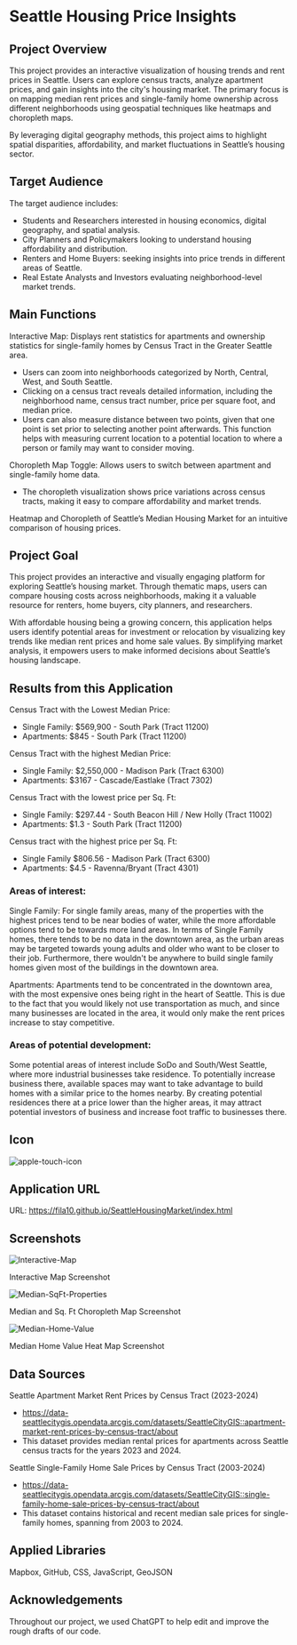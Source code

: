 # Seattle Housing Price Insights

## Project Overview

This project provides an interactive visualization of housing trends and rent prices in Seattle. Users can explore census tracts, analyze apartment prices, and gain insights into the city's housing market. The primary focus is on mapping median rent prices and single-family home ownership across different neighborhoods using geospatial techniques like heatmaps and choropleth maps.

By leveraging digital geography methods, this project aims to highlight spatial disparities, affordability, and market fluctuations in Seattle’s housing sector.

## Target Audience

The target audience includes:
- Students and Researchers interested in housing economics, digital geography, and spatial analysis.
- City Planners and Policymakers looking to understand housing affordability and distribution.
- Renters and Home Buyers: seeking insights into price trends in different areas of Seattle.
- Real Estate Analysts and Investors evaluating neighborhood-level market trends.

## Main Functions

Interactive Map: Displays rent statistics for apartments and ownership statistics for single-family homes by Census Tract in the Greater Seattle area.
- Users can zoom into neighborhoods categorized by North, Central, West, and South Seattle.
- Clicking on a census tract reveals detailed information, including the neighborhood name, census tract number, price per square foot, and median price.
- Users can also measure distance between two points, given that one point is set prior to selecting another point afterwards. This function helps with measuring current location to a potential location to where a person or family may want to consider moving.

Choropleth Map Toggle: Allows users to switch between apartment and single-family home data.
- The choropleth visualization shows price variations across census tracts, making it easy to compare affordability and market trends.

Heatmap and Choropleth of Seattle’s Median Housing Market for an intuitive comparison of housing prices.

## Project Goal

This project provides an interactive and visually engaging platform for exploring Seattle’s housing market. Through thematic maps, users can compare housing costs across neighborhoods, making it a valuable resource for renters, home buyers, city planners, and researchers.

With affordable housing being a growing concern, this application helps users identify potential areas for investment or relocation by visualizing key trends like median rent prices and home sale values. By simplifying market analysis, it empowers users to make informed decisions about Seattle’s housing landscape.

## Results from this Application

Census Tract with the Lowest Median Price:
 - Single Family: $569,900 - South Park (Tract 11200)
 - Apartments: $845 - South Park (Tract 11200)

Census Tract with the highest Median Price:
 - Single Family: $2,550,000 - Madison Park (Tract 6300)
 - Apartments: $3167 - Cascade/Eastlake (Tract 7302)

Census Tract with the lowest price per Sq. Ft:
 - Single Family: $297.44 - South Beacon Hill / New Holly (Tract 11002)
 - Apartments: $1.3 - South Park (Tract 11200)

Census tract with the highest price per Sq. Ft:
 - Single Family $806.56 - Madison Park (Tract 6300)
 - Apartments: $4.5 - Ravenna/Bryant (Tract 4301)


### Areas of interest:

Single Family: For single family areas, many of the properties with the highest prices tend to be near bodies of water, while the more affordable options tend to be towards more land areas. In terms of Single Family homes, there tends to be no data in the downtown area, as the urban areas may be targeted towards young adults and older who want to be closer to their job. Furthermore, there wouldn't be anywhere to build single family homes given most of the buildings in the downtown area.


Apartments: Apartments tend to be concentrated in the downtown area, with the most expensive ones being right in the heart of Seattle. This is due to the fact that you would likely not use transportation as much, and since many businesses are located in the area, it would only make the rent prices increase to stay competitive. 

### Areas of potential development:

Some potential areas of interest include SoDo and South/West Seattle, where more industrial businesses take residence. To potentially increase business there, available spaces may want to take advantage to build homes with a similar price to the homes nearby. By creating potential residences there at a price lower than the higher areas, it may attract potential investors of business and increase foot traffic to businesses there.

## Icon

![apple-touch-icon](https://github.com/user-attachments/assets/d30350fd-5a45-4eba-8b22-a0d2ae8829b5)


## Application URL

URL: https://fila10.github.io/SeattleHousingMarket/index.html 

## Screenshots

![Interactive-Map](https://github.com/fila10/SeattleHousingMarket/blob/main/images/Interactive_TractMap.png)

Interactive Map Screenshot

![Median-SqFt-Properties](https://github.com/fila10/SeattleHousingMarket/blob/main/images/MedianSqFtProperties_ChMap.png)

Median and Sq. Ft Choropleth Map Screenshot

![Median-Home-Value](https://github.com/fila10/SeattleHousingMarket/blob/main/images/MedianHomeValue_HeatMap.png)

Median Home Value Heat Map Screenshot

## Data Sources

Seattle Apartment Market Rent Prices by Census Tract (2023-2024)
- https://data-seattlecitygis.opendata.arcgis.com/datasets/SeattleCityGIS::apartment-market-rent-prices-by-census-tract/about 
- This dataset provides median rental prices for apartments across Seattle census tracts for the years 2023 and 2024.

Seattle Single-Family Home Sale Prices by Census Tract (2003-2024)
- https://data-seattlecitygis.opendata.arcgis.com/datasets/SeattleCityGIS::single-family-home-sale-prices-by-census-tract/about
- This dataset contains historical and recent median sale prices for single-family homes, spanning from 2003 to 2024.

## Applied Libraries

Mapbox, GitHub, CSS, JavaScript, GeoJSON

## Acknowledgements

Throughout our project, we used ChatGPT to help edit and improve the rough drafts of our code.
